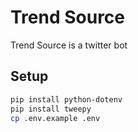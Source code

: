 # Trend Source

Trend Source is a twitter bot

## Setup



```bash
pip install python-dotenv
pip install tweepy
cp .env.example .env
```

